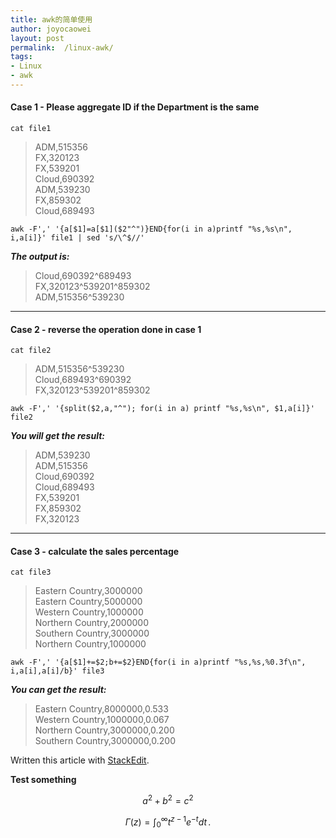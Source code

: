 ```yaml
---
title: awk的简单使用
author: joyocaowei
layout: post
permalink:  /linux-awk/
tags:
- Linux
- awk
---
```


#### Case 1 - Please aggregate ID if the Department is the same  

`cat file1`  
>ADM,515356  
FX,320123  
FX,539201  
Cloud,690392  
ADM,539230  
FX,859302  
Cloud,689493  

```  
awk -F',' '{a[$1]=a[$1]($2"^")}END{for(i in a)printf "%s,%s\n", i,a[i]}' file1 | sed 's/\^$//'  
```  

<!--more-->
***The output is:***  
>Cloud,690392\^689493  
FX,320123\^539201\^859302  
ADM,515356\^539230  

--------  

#### Case 2 - reverse the operation done in case 1  

`cat file2`  
>ADM,515356\^539230  
Cloud,689493\^690392  
FX,320123\^539201\^859302  

```  
awk -F',' '{split($2,a,"^"); for(i in a) printf "%s,%s\n", $1,a[i]}' file2  
```  

***You will get the result:***  
>ADM,539230  
ADM,515356  
Cloud,690392  
Cloud,689493  
FX,539201  
FX,859302  
FX,320123  

--------  

#### Case 3 - calculate the sales percentage  


`cat file3`  
>Eastern Country,3000000  
Eastern Country,5000000  
Western Country,1000000  
Northern Country,2000000  
Southern Country,3000000  
Northern Country,1000000  

```  
awk -F',' '{a[$1]+=$2;b+=$2}END{for(i in a)printf "%s,%s,%0.3f\n", i,a[i],a[i]/b}' file3  
```  

***You can get the result:***  
>Eastern Country,8000000,0.533  
Western Country,1000000,0.067  
Northern Country,3000000,0.200  
Southern Country,3000000,0.200  

Written this article with [StackEdit](https://stackedit.io/).  
  
**Test something**
  
$$a^2 + b^2 = c^2$$  
  
$$  
\Gamma(z) = \int_0^\infty t^{z-1}e^{-t}dt\,.  
$$  
